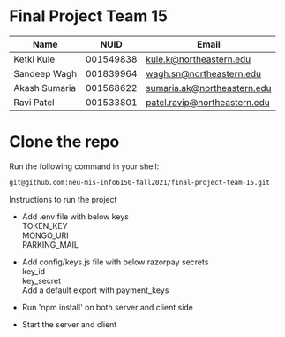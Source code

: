 # Final Project Team 15

| Name          | NUID      | Email                        |
| ------------- | --------- | ---------------------------- |
| Ketki Kule    | 001549838 | kule.k@northeastern.edu      |
| Sandeep Wagh  | 001839964 | wagh.sn@northeastern.edu     |
| Akash Sumaria | 001568622 | sumaria.ak@northeastern.edu  |
| Ravi Patel    | 001533801 | patel.ravip@northeastern.edu |

# Clone the repo

Run the following command in your shell:

```sh
git@github.com:neu-mis-info6150-fall2021/final-project-team-15.git
```

Instructions to run the project<br>

- Add .env file with below keys<br>
  TOKEN_KEY <br>
  MONGO_URI <br>
  PARKING_MAIL <br>

- Add config/keys.js file with below razorpay secrets<br>
  key_id<br>
  key_secret<br>
  Add a default export with payment_keys<br>

- Run 'npm install' on both server and client side<br>

- Start the server and client<br>
